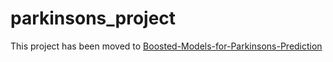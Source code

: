 # parkinsons_project

This project has been moved to [Boosted-Models-for-Parkinsons-Prediction](https://github.com/dagartga/Boosted-Models-for-Parkinsons-Prediction)
